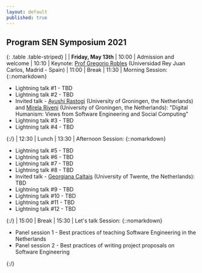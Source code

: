 ```yaml
---
layout: default
published: true
---
```


## Program SEN Symposium 2021


{: .table .table-striped}
|        | <b>Friday, May 13th</b>
|  10:00 | Admission and welcome
|  10:10 | Keynote: [Prof Gregorio Robles](https://gsyc.urjc.es/~grex/) (Universidad Rey Juan Carlos, Madrid - Spain)
|  11:00 | Break
|  11:30 | Morning Session: {::nomarkdown}<ul><li>Lightning talk #1 - TBD</li><li>Lightning talk #2 - TBD</li><li>Invited talk - [Ayushi Rastogi](https://ayushirastogi.github.io/) (University of Groningen, the Netherlands) and [Mirela Riveni](https://www.rug.nl/staff/m.riveni/) (University of Groningen, the Netherlands): "Digital Humanism: Views from Software Engineering and Social Computing"</li><li>Lightning talk #3 - TBD</li><li>Lightning talk #4 - TBD</li></ul>{:/}
|  12:30 | Lunch
|  13:30 | Afternoon Session: {::nomarkdown}<ul><li>Lightning talk #5 - TBD</li><li>Lightning talk #6 - TBD</li><li>Lightning talk #7 - TBD</li><li>Lightning talk #8 - TBD</li><li>Invited talk - [Georgiana Caltais](https://www.georgianacaltais.com/) (University of Twente, the Netherlands): TBD</li><li>Lightning talk #9 - TBD</li><li>Lightning talk #10 - TBD</li><li>Lightning talk #11 - TBD</li><li>Lightning talk #12 - TBD</li></ul>{:/}
|  15:00 | Break
|  15:30 | Let's talk Session: {::nomarkdown}<ul><li>Panel session 1 - Best practices of teaching Software Engineering in the Netherlands</li><li>Panel session 2 - Best practices of writing project proposals on Software Engineering</li></ul>{:/}





<!--
#### List of accepted lightning talks

* Petra Heck and Luís Cruz. Software Engineering for Machine Learning Applications
* Roberto Verdecchia. Architectural Technical Debt: Taming the Beast
* Enrique Larios Vargas and Luís Cruz. Software Engineering and Mental Health
* Eleni Constantinou. Software ecosystem evolution: Past research and the road ahead
* Emitzá Guzmán. Analyzing User Feedback for Software Evolution
* Héctor Cadavid. A Software Engineering perspective on Systems of Systems architecting
* Ilias Gerostathopoulos. Architecture-Based Self-Adaptation: Open Challenges and Promising Directions
* Yaping Luo, Tanja Vos, Pekka Aho and Kevin van der Vlist. ITEA3 IVVES project: Industrial-grade verification and validation of evolving systems (In Finance)
* Bert de Brock. Where should I publish?
-->
